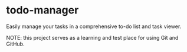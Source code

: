 # todo-manager
Easily manage your tasks in a comprehensive to-do list and task viewer.

NOTE: this project serves as a learning and test place for using Git and GitHub.

